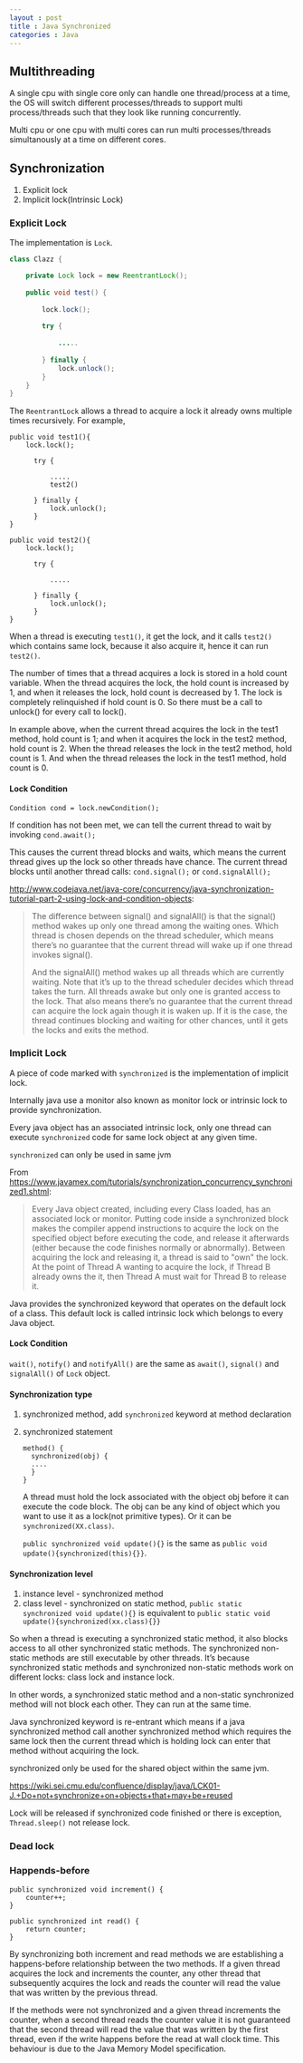 ```yaml
---
layout : post
title : Java Synchronized
categories : Java
---
```


## Multithreading

  A single cpu with single core only can handle one thread/process at a time, the OS will switch different processes/threads
  to support multi process/threads such that they look like running concurrently.
  
  Multi cpu or one cpu with multi cores can run multi processes/threads simultanously at a time on different cores.
  
## Synchronization

  1. Explicit lock
  2. Implicit lock(Intrinsic Lock)
  
### Explicit Lock

  The implementation is `Lock`.

```Java
class Clazz {

    private Lock lock = new ReentrantLock();
 
    public void test() {
    
        lock.lock();
 
        try {
 
            .....
 
        } finally {
            lock.unlock(); 
        }
    }
}
```

  The `ReentrantLock` allows a thread to acquire a lock it already owns multiple times recursively. For example,
  
  ```
  public void test1(){
      lock.lock();
 
        try {
 
            .....
            test2()
 
        } finally {
            lock.unlock(); 
        }
  }
  
  public void test2(){
      lock.lock();
 
        try {
 
            .....
 
        } finally {
            lock.unlock(); 
        }
  }
  ```
  
  When a thread is executing `test1()`, it get the lock, and it calls `test2()` which contains same lock, 
  because it also acquire it, hence it can run `test2()`. 
  
  The number of times that a thread acquires a lock is stored in a hold count variable. 
  When the thread acquires the lock, the hold count is increased by 1, and when it releases the lock, hold count is 
  decreased by 1. The lock is completely relinquished if hold count is 0. So there must be a call to unlock() for every call 
  to lock().
  
  In example above, when the current thread acquires the lock in the test1 method, hold count is 1; 
  and when it acquires the lock in the test2 method, hold count is 2. 
  When the thread releases the lock in the test2 method, hold count is 1. 
  And when the thread releases the lock in the test1 method, hold count is 0.
  
#### Lock Condition

  `Condition cond = lock.newCondition();`
  
  If condition has not been met, we can tell the current thread to wait by invoking `cond.await();`
  
  This causes the current thread blocks and waits, which means the current thread gives up the lock so other threads have 
  chance. The current thread blocks until another thread calls:
  `cond.signal();` or `cond.signalAll();`
  
  http://www.codejava.net/java-core/concurrency/java-synchronization-tutorial-part-2-using-lock-and-condition-objects:
  > The difference between signal() and signalAll() is that the signal() method wakes up only one thread among the waiting 
  > ones. Which thread is chosen depends on the thread scheduler, which means there’s no guarantee that the current thread 
  > will wake up if one thread invokes signal().
  > 
  > And the signalAll() method wakes up all threads which are currently waiting. Note that it’s up to the thread scheduler 
  > decides which thread takes the turn. All threads awake but only one is granted access to the lock. 
  > That also means there’s no guarantee that the current thread can acquire the lock again though it is waken up. 
  > If it is the case, the thread continues blocking and waiting for other chances, until it gets the locks and exits the 
  > method.
   
### Implicit Lock

  A piece of code marked with `synchronized` is the implementation of implicit lock.
  
  Internally java use a monitor also known as monitor lock or intrinsic lock to provide synchronization. 
  
  Every java object has an associated intrinsic lock, only one thread can execute `synchronized` code for same lock object 
  at any given time.
  
  `synchronized` can only be used in same jvm
   

From https://www.javamex.com/tutorials/synchronization_concurrency_synchronized1.shtml:

> Every Java object created, including every Class loaded, has an associated lock or monitor. 
> Putting code inside a synchronized block makes the compiler append instructions to acquire the lock 
> on the specified object before executing the code, and release it afterwards 
> (either because the code finishes normally or abnormally). Between acquiring the lock and releasing it, 
> a thread is said to "own" the lock. At the point of Thread A wanting to acquire the lock, 
> if Thread B already owns the it, then Thread A must wait for Thread B to release it.

Java provides the synchronized keyword that operates on the default lock of a class. This default lock is called intrinsic lock which belongs to every Java object.

#### Lock Condition

  `wait()`, `notify()` and `notifyAll()` are the same as `await()`, `signal()` and `signalAll()` of `Lock` object.

#### Synchronization type

  1. synchronized method, add `synchronized` keyword at method declaration
     
  2. synchronized statement
  
     ```
     method() {
       synchronized(obj) {
       ....
       }
     }
     ```
     
     A thread must hold the lock associated with the object obj before it can execute the code block. 
     The obj can be any kind of object which you want to use it as a lock(not primitive types).
     Or it can be `synchronized(XX.class)`.
     
     `public synchronized void update(){}` is the same as `public void update(){synchronized(this){}}`.
  
#### Synchronization level

  1. instance level - synchronized method
  2. class level - synchronized on static method, `public static synchronized void update(){}` is equivalent to 
     `public static void update(){synchronized(xx.class){}}`
     
   So when a thread is executing a synchronized static method, it also blocks access to all other synchronized static methods. The synchronized non-static methods are still executable by other threads. It’s because synchronized static methods and synchronized non-static methods work on different locks: class lock and instance lock.
   
In other words, a synchronized static method and a non-static synchronized method will not block each other. They can run at the same time.
  
Java synchronized keyword is re-entrant which means if a java synchronized method call another synchronized method which 
requires the same lock then the current thread which is holding lock can enter that method without acquiring the lock.

synchronized only be used for the shared object within the same jvm.

https://wiki.sei.cmu.edu/confluence/display/java/LCK01-J.+Do+not+synchronize+on+objects+that+may+be+reused

Lock will be released if synchronized code finished or there is exception, `Thread.sleep()` not release lock.

### Dead lock

### Happends-before

  ```
  public synchronized void increment() {
      counter++;
  }

  public synchronized int read() {
      return counter;
  }
  ```

  By synchronizing both increment and read methods we are establishing a happens-before relationship between the two 
  methods. If a given thread acquires the lock and increments the counter, any other thread that subsequently acquires the 
  lock and reads the counter will read the value that was written by the previous thread.

  If the methods were not synchronized and a given thread increments the counter, when a second thread reads the counter 
  value it is not guaranteed that the second thread will read the value that was written by the first thread, even if the 
  write happens before the read at wall clock time. This behaviour is due to the Java Memory Model specification.
